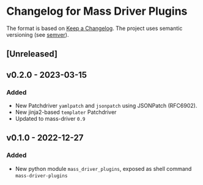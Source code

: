 # Changelog for Mass Driver Plugins


The format is based on [Keep a Changelog](https://keepachangelog.com/en/1.0.0/).
The project uses semantic versioning (see [semver](https://semver.org)).

## [Unreleased]


## v0.2.0 - 2023-03-15


### Added
- New Patchdriver `yamlpatch` and `jsonpatch` using JSONPatch (RFC6902).
- New  jinja2-based `templater` Patchdriver
- Updated to mass-driver `0.9`

## v0.1.0 - 2022-12-27
### Added
- New python module `mass_driver_plugins`, exposed as shell command `mass-driver-plugins`
